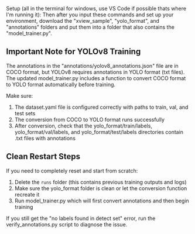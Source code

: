 Setup (all in the terminal for windows, use VS Code if possible thats where I'm running it):
Then after you input these commands and set up your environment, download the "xview_sample", "yolo_format", and "annotations" folders and put them into a folder that also contains the "model_trainer.py".

## Important Note for YOLOv8 Training
The annotations in the "annotations/yolov8_annotations.json" file are in COCO format, but YOLOv8 requires annotations in YOLO format (txt files). The updated model_trainer.py includes a function to convert COCO format to YOLO format automatically before training.

Make sure:
1. The dataset.yaml file is configured correctly with paths to train, val, and test sets
2. The conversion from COCO to YOLO format runs successfully
3. After conversion, check that the yolo_format/train/labels, yolo_format/val/labels, and yolo_format/test/labels directories contain .txt files with annotations

## Clean Restart Steps
If you need to completely reset and start from scratch:
1. Delete the `runs` folder (this contains previous training outputs and logs)
2. Make sure the yolo_format folder is clean or let the conversion function recreate it
3. Run model_trainer.py which will first convert annotations and then begin training

If you still get the "no labels found in detect set" error, run the verify_annotations.py script to diagnose the issue.
